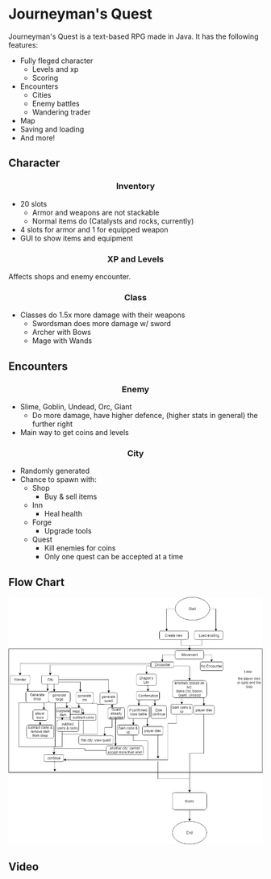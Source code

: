 # Journeyman's Quest
Journeyman's Quest is a text-based RPG made in Java. It has the following features:

* Fully fleged character
  * Levels and xp
  * Scoring
* Encounters
  * Cities
  * Enemy battles
  * Wandering trader
* Map
* Saving and loading
* And more!
## Character
<h3 align = "center"> Inventory </h3>

* 20 slots
  * Armor and weapons are not stackable
  * Normal items do (Catalysts and rocks, currently)
* 4 slots for armor and 1 for equipped weapon
* GUI to show items and equipment
<h3 align = "center"> XP and Levels </h3>

Affects shops and enemy encounter.
<h3 align = "center"> Class </h3>

* Classes do 1.5x more damage with their weapons
  * Swordsman does more damage w/ sword
  * Archer with Bows
  * Mage with Wands
 
 ## Encounters
<h3 align = "center"> Enemy </h3>
 
 * Slime, Goblin, Undead, Orc, Giant
   * Do more damage, have higher defence, (higher stats in general) the further right
 * Main way to get coins and levels
 
 <h3 align = "center"> City </h3>
 
 * Randomly generated
 * Chance to spawn with:
   * Shop
     * Buy & sell items
   * Inn
     * Heal health
   * Forge
     * Upgrade tools
   * Quest
     * Kill enemies for coins
     * Only one quest can be accepted at a time


## Flow Chart
 <img src="./images/Final Flow Chart.png" alt="Project Flow Chart" width="800">

## Video
